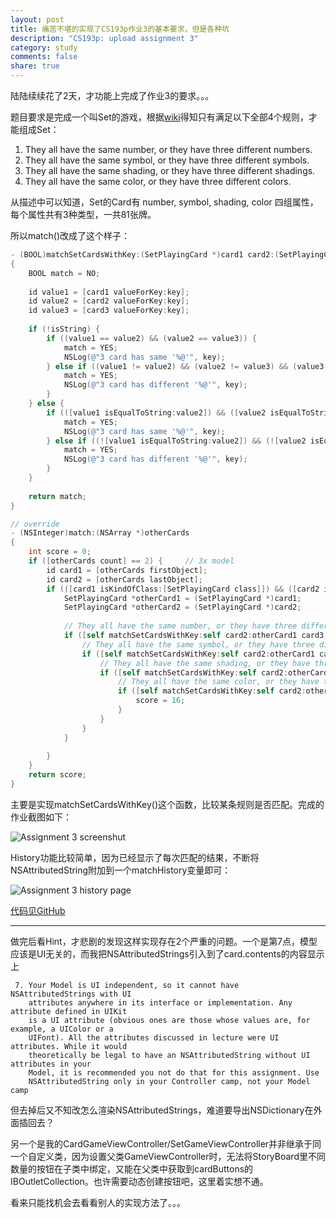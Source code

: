 ```yaml
---
layout: post
title: 痛苦不堪的实现了CS193p作业3的基本要求，但是各种坑
description: "CS193p: upload assignment 3"
category: study
comments: false
share: true
---
```


陆陆续续花了2天，才功能上完成了作业3的要求。。。

题目要求是完成一个叫Set的游戏，根据[wiki](http://en.wikipedia.org/wiki/Set_(game))得知只有满足以下全部4个规则，才能组成Set：

1. They all have the same number, or they have three different numbers.
2. They all have the same symbol, or they have three different symbols.
3. They all have the same shading, or they have three different shadings.
4. They all have the same color, or they have three different colors.

从描述中可以知道，Set的Card有 number, symbol, shading, color 四组属性，每个属性共有3种类型，一共81张牌。

所以match()改成了这个样子：

```objective-c
- (BOOL)matchSetCardsWithKey:(SetPlayingCard *)card1 card2:(SetPlayingCard *)card2 card3:(SetPlayingCard *)card3 key:(NSString *)key isString:(BOOL)isString
{
    BOOL match = NO;
    
    id value1 = [card1 valueForKey:key];
    id value2 = [card2 valueForKey:key];
    id value3 = [card3 valueForKey:key];
    
    if (!isString) {
        if ((value1 == value2) && (value2 == value3)) {
            match = YES;
            NSLog(@"3 card has same '%@'", key);
        } else if ((value1 != value2) && (value2 != value3) && (value3 != value1)) {
            match = YES;
            NSLog(@"3 card has different '%@'", key);
        }
    } else {
        if (([value1 isEqualToString:value2]) && ([value2 isEqualToString:value3])) {
            match = YES;
            NSLog(@"3 card has same '%@'", key);
        } else if ((![value1 isEqualToString:value2]) && (![value2 isEqualToString:value3]) && (![value3 isEqualToString:value1])) {
            match = YES;
            NSLog(@"3 card has different '%@'", key);
        }
    }
    
    return match;
}

// override
- (NSInteger)match:(NSArray *)otherCards
{
    int score = 0;
    if ([otherCards count] == 2) {     // 3x model
        id card1 = [otherCards firstObject];
        id card2 = [otherCards lastObject];
        if (([card1 isKindOfClass:[SetPlayingCard class]]) && ([card2 isKindOfClass:[SetPlayingCard class]])) {
            SetPlayingCard *otherCard1 = (SetPlayingCard *)card1;
            SetPlayingCard *otherCard2 = (SetPlayingCard *)card2;
            
            // They all have the same number, or they have three different numbers
            if ([self matchSetCardsWithKey:self card2:otherCard1 card3:otherCard2 key:@"rank" isString:NO]) {
                // They all have the same symbol, or they have three different symbols
                if ([self matchSetCardsWithKey:self card2:otherCard1 card3:otherCard2 key:@"symbol" isString:YES]) {
                    // They all have the same shading, or they have three different shadings
                    if ([self matchSetCardsWithKey:self card2:otherCard1 card3:otherCard2 key:@"shading" isString:YES]) {
                        // They all have the same color, or they have three different colors
                        if ([self matchSetCardsWithKey:self card2:otherCard1 card3:otherCard2 key:@"color" isString:NO]) {
                            score = 16;
                        }
                    }
                }
            }
            
        }
    }
    return score;
}
```

主要是实现matchSetCardsWithKey()这个函数，比较某条规则是否匹配。完成的作业截图如下：

![Assignment 3 screenshut](https://raw.github.com/upbit/CS193p_Homework/master/screenshot/screenshot3a.png)

History功能比较简单，因为已经显示了每次匹配的结果，不断将NSAttributedString附加到一个matchHistory变量即可：

![Assignment 3 history page](https://raw.github.com/upbit/CS193p_Homework/master/screenshot/screenshot3b.png)

[代码见GitHub](https://github.com/upbit/CS193p_Homework/tree/975beb12f587d5e9a93ead443fe61f633150fc43/Matchismo/Matchismo)

------------------

做完后看Hint，才悲剧的发现这样实现存在2个严重的问题。一个是第7点，模型应该是UI无关的，而我把NSAttributedStrings引入到了card.contents的内容显示上

```
 7. Your Model is UI independent, so it cannot have NSAttributedStrings with UI 
    attributes anywhere in its interface or implementation. Any attribute defined in UIKit 
    is a UI attribute (obvious ones are those whose values are, for example, a UIColor or a 
    UIFont). All the attributes discussed in lecture were UI attributes. While it would 
    theoretically be legal to have an NSAttributedString without UI attributes in your 
    Model, it is recommended you not do that for this assignment. Use 
    NSAttributedString only in your Controller camp, not your Model camp
```

但去掉后又不知改怎么渲染NSAttributedStrings，难道要导出NSDictionary在外面插回去？

另一个是我的CardGameViewController/SetGameViewController并非继承于同一个自定义类，因为设置父类GameViewController时，无法将StoryBoard里不同数量的按钮在子类中绑定，又能在父类中获取到cardButtons的IBOutletCollection。也许需要动态创建按钮吧，这里着实想不通。

看来只能找机会去看看别人的实现方法了。。。

